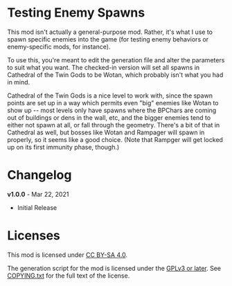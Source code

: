 Testing Enemy Spawns
====================

This mod isn't actually a general-purpose mod.  Rather, it's what I use to spawn
specific enemies into the game (for testing enemy behaviors or enemy-specific
mods, for instance).

To use this, you're meant to edit the generation file and alter the parameters to
suit what you want.  The checked-in version will set all spawns in Cathedral of the
Twin Gods to be Wotan, which probably isn't what you had in mind.

Cathedral of the Twin Gods is a nice level to work with, since the spawn points
are set up in a way which permits even "big" enemies like Wotan to show up -- most
levels only have spawns where the BPChars are coming out of buildings or dens in
the wall, etc, and the bigger enemies tend to either not spawn at all, or fall
through the geometry.  There's a bit of that in Cathedral as well, but bosses like
Wotan and Rampager will spawn in properly, so it seems like a good choice.  (Note
that Rampger will get locked up on its first immunity phase, though.)

Changelog
=========

**v1.0.0** - Mar 22, 2021
 * Initial Release
 
Licenses
========

This mod is licensed under [CC BY-SA 4.0](https://creativecommons.org/licenses/by-sa/4.0/).

The generation script for the mod is licensed under the
[GPLv3 or later](https://www.gnu.org/licenses/quick-guide-gplv3.html).
See [COPYING.txt](../../COPYING.txt) for the full text of the license.


